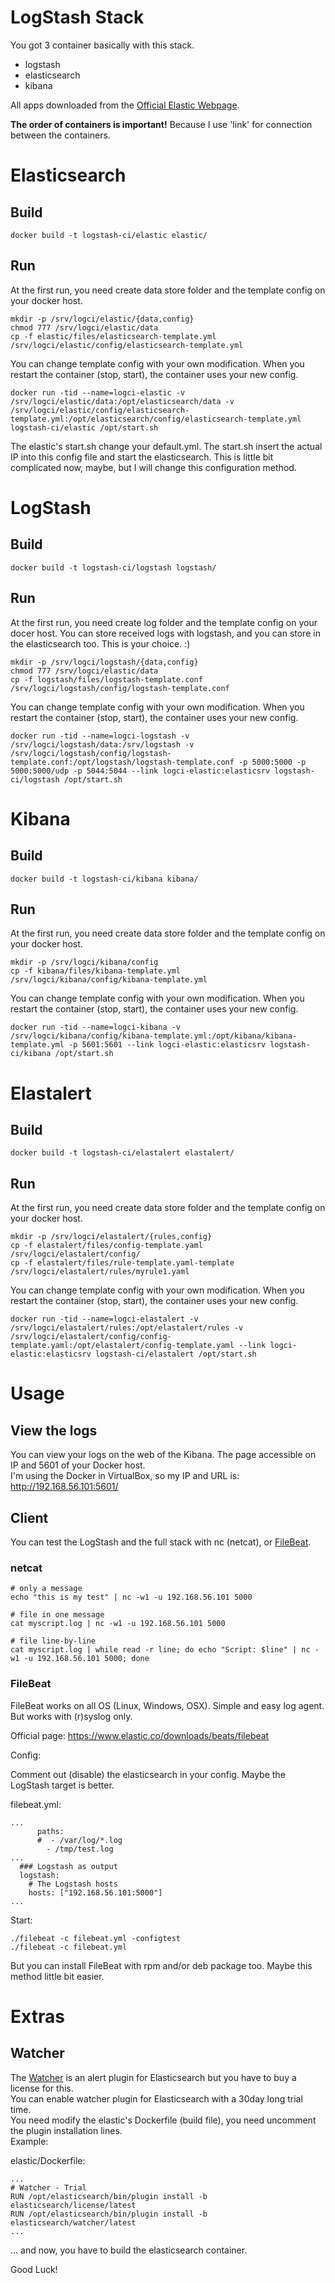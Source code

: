 # LogStash Stack

You got 3 container basically with this stack.

  - logstash
  - elasticsearch
  - kibana

All apps downloaded from the [Official Elastic Webpage](https://www.elastic.co/).


**The order of containers is important!** Because I use 'link' for connection between the containers.

# Elasticsearch

## Build

```
docker build -t logstash-ci/elastic elastic/
```

## Run

At the first run, you need create data store folder and the template config on your docker host.

```
mkdir -p /srv/logci/elastic/{data,config}
chmod 777 /srv/logci/elastic/data
cp -f elastic/files/elasticsearch-template.yml /srv/logci/elastic/config/elasticsearch-template.yml
```

You can change template config with your own modification. When you restart the container (stop, start), the container uses your new config.

```
docker run -tid --name=logci-elastic -v /srv/logci/elastic/data:/opt/elasticsearch/data -v /srv/logci/elastic/config/elasticsearch-template.yml:/opt/elasticsearch/config/elasticsearch-template.yml logstash-ci/elastic /opt/start.sh
```

The elastic's start.sh change your default.yml. The start.sh insert the actual IP into this config file and start the elasticsearch. 
This is little bit complicated now, maybe, but I will change this configuration method.

# LogStash

## Build

```
docker build -t logstash-ci/logstash logstash/
```

## Run

At the first run, you need create log folder and the template config on your docer host. You can store received logs with logstash, and you can store in the elasticsearch too. This is your choice. :)

```
mkdir -p /srv/logci/logstash/{data,config}
chmod 777 /srv/logci/elastic/data
cp -f logstash/files/logstash-template.conf /srv/logci/logstash/config/logstash-template.conf
```

You can change template config with your own modification. When you restart the container (stop, start), the container uses your new config.

```
docker run -tid --name=logci-logstash -v /srv/logci/logstash/data:/srv/logstash -v /srv/logci/logstash/config/logstash-template.conf:/opt/logstash/logstash-template.conf -p 5000:5000 -p 5000:5000/udp -p 5044:5044 --link logci-elastic:elasticsrv logstash-ci/logstash /opt/start.sh
```

# Kibana

## Build

```
docker build -t logstash-ci/kibana kibana/
```

## Run

At the first run, you need create data store folder and the template config on your docker host.

```
mkdir -p /srv/logci/kibana/config
cp -f kibana/files/kibana-template.yml /srv/logci/kibana/config/kibana-template.yml
```

You can change template config with your own modification. When you restart the container (stop, start), the container uses your new config.

```
docker run -tid --name=logci-kibana -v /srv/logci/kibana/config/kibana-template.yml:/opt/kibana/kibana-template.yml -p 5601:5601 --link logci-elastic:elasticsrv logstash-ci/kibana /opt/start.sh
```

# Elastalert

## Build

```
docker build -t logstash-ci/elastalert elastalert/
```

## Run

At the first run, you need create data store folder and the template config on your docker host.

```
mkdir -p /srv/logci/elastalert/{rules,config}
cp -f elastalert/files/config-template.yaml /srv/logci/elastalert/config/
cp -f elastalert/files/rule-template.yaml-template /srv/logci/elastalert/rules/myrule1.yaml
```

You can change template config with your own modification. When you restart the container (stop, start), the container uses your new config.

```
docker run -tid --name=logci-elastalert -v /srv/logci/elastalert/rules:/opt/elastalert/rules -v /srv/logci/elastalert/config/config-template.yaml:/opt/elastalert/config-template.yaml --link logci-elastic:elasticsrv logstash-ci/elastalert /opt/start.sh
```

# Usage

## View the logs

You can view your logs on the web of the Kibana. The page accessible on IP and 5601 of your Docker host.  
I'm using the Docker in VirtualBox, so my IP and URL is: http://192.168.56.101:5601/

## Client

You can test the LogStash and the full stack with nc (netcat), or [FileBeat](https://www.elastic.co/downloads/beats/filebeat).

### netcat

```
# only a message
echo "this is my test" | nc -w1 -u 192.168.56.101 5000

# file in one message
cat myscript.log | nc -w1 -u 192.168.56.101 5000

# file line-by-line 
cat myscript.log | while read -r line; do echo "Script: $line" | nc -w1 -u 192.168.56.101 5000; done
```

### FileBeat

FileBeat works on all OS (Linux, Windows, OSX). Simple and easy log agent. But works with (r)syslog only.

Official page: https://www.elastic.co/downloads/beats/filebeat

Config:

Comment out (disable) the elasticsearch in your config. Maybe the LogStash target is better.

filebeat.yml:

```
...
      paths:
      #  - /var/log/*.log
        - /tmp/test.log
...
  ### Logstash as output
  logstash:
    # The Logstash hosts
    hosts: ["192.168.56.101:5000"]
...
```

Start:

```
./filebeat -c filebeat.yml -configtest
./filebeat -c filebeat.yml
```

But you can install FileBeat with rpm and/or deb package too. Maybe this method little bit easier.


# Extras

## Watcher

The [Watcher](https://www.elastic.co/products/watcher) is an alert plugin for Elasticsearch but you have to buy a license for this.  
You can enable watcher plugin for Elasticsearch with a 30day long trial time.  
You need modify the elastic's Dockerfile (build file), you need uncomment the plugin installation lines.  
Example:  

elastic/Dockerfile:

```
...
# Watcher - Trial
RUN /opt/elasticsearch/bin/plugin install -b elasticsearch/license/latest
RUN /opt/elasticsearch/bin/plugin install -b elasticsearch/watcher/latest
...
```

... and now, you have to build the elasticsearch container.





Good Luck!
